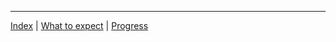 
---
[Index](../index.html) | [What to expect](../what-to-expect.html) | [Progress](../progress.html)
